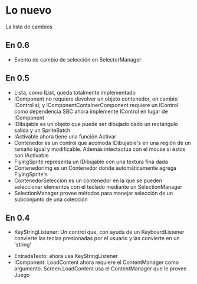 Lo nuevo
========

La lista de cambios

En 0.6
------
+ Evento de cambio de selección en SelectorManager

En 0.5
------
+ Lista, como IList, queda totalmente implementado
+ IComponent no requiere devolver un objeto contenedor, en cambio IControl sí; y IComponentContainerComponent requiere un IControl como dependencia SBC ahora implemente IControl en lugar de IComponent
+ IDibujable es un objeto que puede ser dibujado dado un rectángulo salida y un SpriteBatch
+ IActivable ahora tiene una función Activar
+ Contenedor es un control que acomoda IDibujable's en una región de un tamaño igual y modificable. Además intectactúa con el mouse si éstos son IActivable
+ FlyingSprite representa un IDibujable con una textura fina dada
+ ContenedorImg es un Contenedor donde automáticamente agrega FlyingSprite's
+ ContenedorSelección es un contenedor en la que se pueden seleccionar elementos con el teclado mediante un SelectionManager
+ SelectionManager provee métodos para manejar selección de un subconjunto de una colección


En 0.4
------
+ KeyStringListener:
	Un control que, con ayuda de un KeyboardListener convierte las teclas presionadas por el usuario y las convierte en un 'string'
* EntradaTexto: ahora usa KeyStringListener
* IComponent:
	LoadContent ahora requiere el ContentManager como argumento.
	Screen.LoadContent usa el ContentManager que le provee Juego
